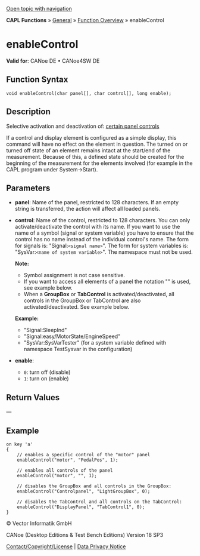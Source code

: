 [Open topic with navigation](../../../../../CANoeDEFamily.htm#Topics/CAPLFunctions/Other/Functions/CAPLfunctionEnableControl.md)

**CAPL Functions** » [General](../CAPLGeneralStartPage.md) » [Function Overview](../CAPLfunctionsGeneralOverview.md) » enableControl

# enableControl

**Valid for**: CANoe DE • CANoe4SW DE

## Function Syntax

```plaintext
void enableControl(char panel[], char control[], long enable);
```

## Description

Selective activation and deactivation of: [certain panel controls](../../../../../Subsystems/VectorToolsEnvironment/Content/Topics/PanelDesigner/General/PanelDesignerCAPLFunctions.md)

If a control and display element is configured as a simple display, this command will have no effect on the element in question. The turned on or turned off state of an element remains intact at the start/end of the measurement. Because of this, a defined state should be created for the beginning of the measurement for the elements involved (for example in the CAPL program under System->Start).

## Parameters

- **panel**: Name of the panel, restricted to 128 characters. If an empty string is transferred, the action will affect all loaded panels.

- **control**: Name of the control, restricted to 128 characters. You can only activate/deactivate the control with its name. If you want to use the name of a symbol (signal or system variable) you have to ensure that the control has no name instead of the individual control's name. The form for signals is: "Signal:`<signal name>`". The form for system variables is: "SysVar:`<name of system variable>`". The namespace must not be used.

  **Note:**
  - Symbol assignment is not case sensitive.
  - If you want to access all elements of a panel the notation "" is used, see example below.
  - When a **GroupBox** or **TabControl** is activated/deactivated, all controls in the GroupBox or TabControl are also activated/deactivated. See example below.

  **Example:**
  - "Signal:SleepInd"
  - "Signal:easy/MotorState/EngineSpeed"
  - "SysVar:SysVarTester" (for a system variable defined with namespace TestSysvar in the configuration)

- **enable**:
  - `0`: turn off (disable)
  - `1`: turn on (enable)

## Return Values

—

## Example

```plaintext
on key 'a'
{
    // enables a specific control of the "motor" panel
    enableControl("motor", "PedalPos", 1);

    // enables all controls of the panel
    enableControl("motor", "", 1);

    // disables the GroupBox and all controls in the GroupBox:
    enableControl("Controlpanel", "LightGroupBox", 0);

    // disables the TabControl and all controls on the TabControl:
    enableControl("DisplayPanel", "TabControl1", 0);
}
```

© Vector Informatik GmbH

CANoe (Desktop Editions & Test Bench Editions) Version 18 SP3

[Contact/Copyright/License](../../../Shared/ContactCopyrightLicense.md) | [Data Privacy Notice](https://www.vector.com/int/en/company/get-info/privacy-policy/)
